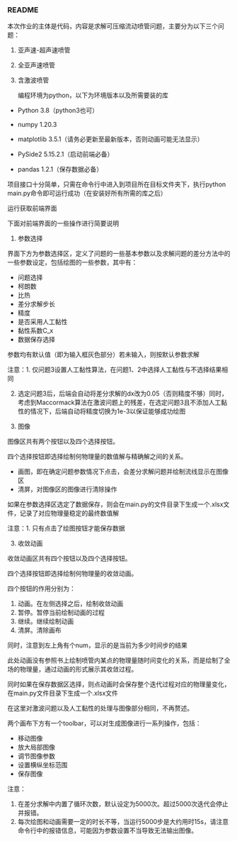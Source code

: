 ### README

本次作业的主体是代码，内容是求解可压缩流动喷管问题，主要分为以下三个问题：

1. 亚声速-超声速喷管

2. 全亚声速喷管

3. 含激波喷管

   编程环境为python，以下为环境版本以及所需要装的库

* Python 3.8（python3也可）

* numpy 1.20.3

* matplotlib 3.5.1（请务必更新至最新版本，否则动画可能无法显示）

* PySide2 5.15.2.1（启动前端必备）

* pandas 1.2.1（保存数据必备）

  

项目接口十分简单，只需在命令行中进入到项目所在目标文件夹下，执行python main.py命令即可运行成功（在安装好所有所需的库之后）

运行获取前端界面

下面对前端界面的一些操作进行简要说明

1. 参数选择

界面下方为参数选择区，定义了问题的一些基本参数以及求解问题的差分方法中的一些参数设定，包括绘图的一些参数，其中有：

* 问题选择
* 柯朗数
* 比热
* 差分求解步长
* 精度
* 是否采用人工黏性
* 黏性系数C_x
* 数据保存选择

参数均有默认值（即为输入框灰色部分）若未输入，则按默认参数求解

注意：1. 仅问题3设置人工黏性算法，在问题1、2中选择人工黏性与不选择结果相同

2. 选定问题3后，后端会自动将差分求解的dx改为0.05（否则精度不够）同时，考虑到Maccormack算法在激波问题上的残差，在选定问题3且不添加人工黏性的情况下，后端自动将精度切换为1e-3以保证能够成功绘图

2. 图像

图像区共有两个按钮以及四个选择按钮。

四个选择按钮即选择绘制何物理量的数值解与精确解之间的关系。

* 画图，即在确定问题参数情况下点击，会差分求解问题并绘制流线显示在图像区
* 清屏，对图像区的图像进行清除操作

如果在参数选择区选定了数据保存，则会在main.py的文件目录下生成一个.xlsx文件，记录了对应物理量稳定的最终数值解

注意：1. 只有点击了绘图按钮才能保存数据

3. 收敛动画

收敛动画区共有四个按钮以及四个选择按钮。

四个选择按钮即选择绘制何物理量的收敛动画。

四个按钮的作用分别为：

1. 动画。在左侧选择之后，绘制收敛动画
2. 暂停。暂停当前绘制动画的过程
3. 继续。继续绘制动画
4. 清屏。清除画布

同时，注意到左上角有个num，显示的是当前为多少时间步的结果

此处动画没有参照书上绘制喷管内某点的物理量随时间变化的关系，而是绘制了全场的物理量，通过动画的形式展示其收敛过程。

同时如果在保存数据区选择，则点动画时会保存整个迭代过程对应的物理量变化，在main.py文件目录下生成一个.xlsx文件

在这里对激波问题以及人工黏性的处理与图像部分相同，不再赘述。



两个画布下方有一个toolbar，可以对生成图像进行一系列操作，包括：

* 移动图像
* 放大局部图像
* 调节图像参数
* 设置横纵坐标范围
* 保存图像



注意：

1. 在差分求解中内置了循环次数，默认设定为5000次。超过5000次迭代会停止并报错。
2. 每次绘图和动画需要一定的时长不等，当运行5000步是大约用时15s，请注意命令行中的报错信息，可能因为参数设置不当导致无法输出图像。


